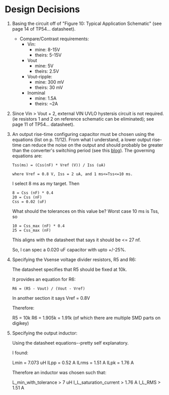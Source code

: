 # Design Decisions

1. Basing the circuit off of "Figure 10: Typical Application Schematic" (see
   page 14 of TP54... datasheet).

   - Compare/Contrast requirements:
     - Vin:
       - mine: 8-15V
       - theirs: 5-15V
     - Vout
       - mine: 5V
       - theirs: 2.5V
     - Vout-ripple:
       - mine: 300 mV
       - theirs: 30 mV
     - Inominal
       - mine: 1.5A
       - theirs: ~2A

1. Since Vin > Vout + 2, external VIN UVLO hystersis circuit is not required.
   (ie resistors 1 and 2 on reference schematic can be eliminated); see page 11
   of TP54... datasheet).

1. An output rise-time configuring capacitor must be chosen using the equations
   (list on p. 11/12). From what I understand, a lower output rise-time can
   reduce the noise on the output and should probably be greater than the
   converter's switching period (see this
   [blog](https://www.analog.com/en/analog-dialogue/articles/preventing-start-up-issues-due-to-output-inrush-in-switching-converters.html)).
   The governing equations are:

   ```Math
   Tss(ms) = (Css(nF) * Vref (V)) / Iss (uA)

   where Vref = 0.8 V, Iss = 2 uA, and 1 ms<=Tss<=10 ms.
   ```

   I select 8 ms as my target. Then

   ```Math
   8 = Css (nF) * 0.4
   20 = Css (nF)
   Css = 0.02 (uF)
   ```

   What should the tolerances on this value be? Worst case 10 ms is Tss, so

   ```Math
   10 = Css_max (nF) * 0.4
   25 = Css_max (nF)
   ```

   This aligns with the datasheet that says it should be \<= 27 nf.

   So, I can spec a 0.020 uF capacitor with upto +/-25%.

1. Specifying the Vsense voltage divider resistors, R5 and R6:

   The datasheet specifies that R5 should be fixed at 10k.

   It provides an equation for R6:

   ```Math
   R6 = (R5 - Vout) / (Vout - Vref)
   ```

   In another section it says Vref = 0.8V

   Therefore:

   R5 = 10k R6 = 1.905k = 1.91k (of which there are multiple SMD parts on
   digikey)

1. Specifying the output inductor:

   Using the datasheet equations--pretty self explanatory.

   I found:

   Lmin = 7.073 uH ILpp = 0.52 A ILrms = 1.51 A ILpk = 1.76 A

   Therefore an inductor was chosen such that:

   L_min_with_tolerance > 7 uH I_L_saturation_current > 1.76 A I_L_RMS > 1.51 A
